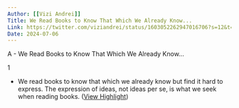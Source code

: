 ```yaml
---
Author: [[Vizi Andrei]]
Title: We Read Books to Know That Which We Already Know...
Link: https://twitter.com/viziandrei/status/1603052262947016706?s=12&t=dyEwE71r5rFE3KVfzSqM3g
Date: 2024-07-06
---
```

A - We Read Books to Know That Which We Already Know...

1
- We read books to know that which we already know but find it hard to express.
  The expression of ideas, not ideas per se, is what we seek when reading books. ([View Highlight](https://read.readwise.io/read/01gmepn9dp2cbxxexapm2w6wmy))
